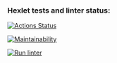 ### Hexlet tests and linter status:
[![Actions Status](https://github.com/toridnc/php-project-lvl1/workflows/hexlet-check/badge.svg)](https://github.com/toridnc/php-project-lvl1/actions)

[![Maintainability](https://api.codeclimate.com/v1/badges/a99a88d28ad37a79dbf6/maintainability)](https://codeclimate.com/github/codeclimate/codeclimate/maintainability)

[![Run linter](https://github.com/toridnc/php-project-lvl1/actions/workflows/run-linter/badge.svg)](https://github.com/toridnc/php-project-lvl1/actions)